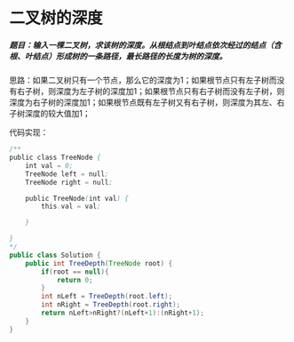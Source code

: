 # 二叉树的深度

##### 题目：输入一棵二叉树，求该树的深度。从根结点到叶结点依次经过的结点（含根、叶结点）形成树的一条路径，最长路径的长度为树的深度。 

思路：如果二叉树只有一个节点，那么它的深度为1；如果根节点只有左子树而没有右子树，则深度为左子树的深度加1；如果根节点只有右子树而没有左子树，则深度为右子树的深度加1；如果根节点既有左子树又有右子树，则深度为其左、右子树深度的较大值加1；

代码实现：

```java
/**
public class TreeNode {
    int val = 0;
    TreeNode left = null;
    TreeNode right = null;

    public TreeNode(int val) {
        this.val = val;

    }

}
*/
public class Solution {
    public int TreeDepth(TreeNode root) {
        if(root == null){
            return 0;
        }
        int nLeft = TreeDepth(root.left);
        int nRight = TreeDepth(root.right);
        return nLeft>nRight?(nLeft+1):(nRight+1);
    }
}
```

